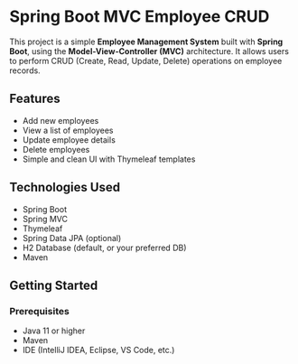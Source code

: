 # Spring Boot MVC Employee CRUD

This project is a simple **Employee Management System** built with **Spring Boot**, using the **Model-View-Controller (MVC)** architecture. It allows users to perform CRUD (Create, Read, Update, Delete) operations on employee records.

## Features

- Add new employees
- View a list of employees
- Update employee details
- Delete employees
- Simple and clean UI with Thymeleaf templates

## Technologies Used

- Spring Boot  
- Spring MVC  
- Thymeleaf  
- Spring Data JPA (optional)  
- H2 Database (default, or your preferred DB)  
- Maven  

## Getting Started

### Prerequisites

- Java 11 or higher  
- Maven  
- IDE (IntelliJ IDEA, Eclipse, VS Code, etc.)  
